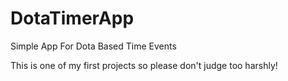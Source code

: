 # DotaTimerApp
Simple App For Dota Based Time Events

This is one of my first projects so please don't judge too harshly!
